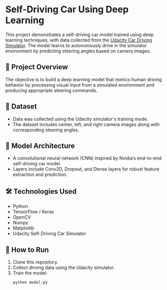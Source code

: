 # Self-Driving Car Using Deep Learning

This project demonstrates a self-driving car model trained using deep learning techniques, with data collected from the [Udacity Car Driving Simulator](https://github.com/udacity/self-driving-car-sim). The model learns to autonomously drive in the simulator environment by predicting steering angles based on camera images.

## 🚗 Project Overview

The objective is to build a deep learning model that mimics human driving behavior by processing visual input from a simulated environment and producing appropriate steering commands.

## 📁 Dataset

- Data was collected using the Udacity simulator's training mode.
- The dataset includes center, left, and right camera images along with corresponding steering angles.

## 🧠 Model Architecture

- A convolutional neural network (CNN) inspired by Nvidia’s end-to-end self-driving car model.
- Layers include Conv2D, Dropout, and Dense layers for robust feature extraction and prediction.

## 🛠️ Technologies Used

- Python
- TensorFlow / Keras
- OpenCV
- Numpy
- Matplotlib
- Udacity Self-Driving Car Simulator

## 🏁 How to Run

1. Clone this repository.
2. Collect driving data using the Udacity simulator.
3. Train the model:
   ```bash
   python model.py
